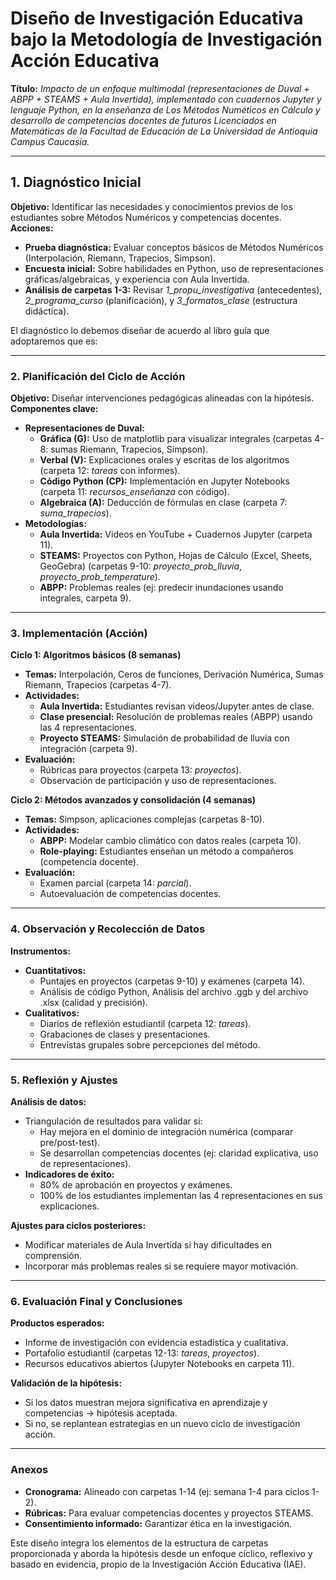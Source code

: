 # **Diseño de Investigación Educativa bajo la Metodología de Investigación Acción Educativa**    

**Título:** *Impacto de un enfoque multimodal (representaciones de Duval + ABPP + STEAMS + Aula Invertida), implementado con cuadernos Jupyter y lenguaje Python, en la enseñanza de Los Métodos Numéticos en Cálculo y desarrollo de competencias docentes de futuros Licenciados en Matemáticas de la Facultad de Educación de La Universidad de Antioquia Campus Caucasia.*  

---

## **1. Diagnóstico Inicial**  
**Objetivo:** Identificar las necesidades y conocimientos previos de los estudiantes sobre Métodos Numéricos y competencias docentes.  
**Acciones:**  
- **Prueba diagnóstica:** Evaluar conceptos básicos de Métodos Numéricos (Interpolación, Riemann, Trapecios, Simpson).  
- **Encuesta inicial:** Sobre habilidades en Python, uso de representaciones gráficas/algebraicas, y experiencia con Aula Invertida.  
- **Análisis de carpetas 1-3:** Revisar *1_propu_investigativa* (antecedentes), *2_programa_curso* (planificación), y *3_formatos_clase* (estructura didáctica).  

El diagnóstico lo debemos diseñar de acuerdo al libro guía que adoptaremos que es: [](chrome-extension://efaidnbmnnnibpcajpcglclefindmkaj/https://librosoa.unam.mx/bitstream/handle/123456789/3416/MNPython.pdf?sequence=1&isAllowed=y)

---

### **2. Planificación del Ciclo de Acción**  
**Objetivo:** Diseñar intervenciones pedagógicas alineadas con la hipótesis.  
**Componentes clave:**  
- **Representaciones de Duval:**  
  - **Gráfica (G):** Uso de matplotlib para visualizar integrales (carpetas 4-8: sumas Riemann, Trapecios, Simpson).  
  - **Verbal (V):** Explicaciones orales y escritas de los algoritmos (carpeta 12: *tareas* con informes).  
  - **Código Python (CP):** Implementación en Jupyter Notebooks (carpeta 11: *recursos_enseñanza* con código).  
  - **Algebraica (A):** Deducción de fórmulas en clase (carpeta 7: *suma_trapecios*).  
- **Metodologías:**  
  - **Aula Invertida:** Videos en YouTube + Cuadernos Jupyter (carpeta 11).  
  - **STEAMS:** Proyectos con Python, Hojas de Cálculo (Excel, Sheets, GeoGebra) (carpetas 9-10: *proyecto_prob_lluvia*, *proyecto_prob_temperature*).  
  - **ABPP:** Problemas reales (ej: predecir inundaciones usando integrales, carpeta 9).  

---

### **3. Implementación (Acción)**  
**Ciclo 1: Algoritmos básicos (8 semanas)**  
- **Temas:** Interpolación, Ceros de funciones, Derivación Numérica, Sumas Riemann, Trapecios (carpetas 4-7).  
- **Actividades:**  
  - **Aula Invertida:** Estudiantes revisan videos/Jupyter antes de clase.  
  - **Clase presencial:** Resolución de problemas reales (ABPP) usando las 4 representaciones.  
  - **Proyecto STEAMS:** Simulación de probabilidad de lluvia con integración (carpeta 9).  
- **Evaluación:**  
  - Rúbricas para proyectos (carpeta 13: *proyectos*).  
  - Observación de participación y uso de representaciones.  

**Ciclo 2: Métodos avanzados y consolidación (4 semanas)**  
- **Temas:** Simpson, aplicaciones complejas (carpetas 8-10).  
- **Actividades:**  
  - **ABPP:** Modelar cambio climático con datos reales (carpeta 10).  
  - **Role-playing:** Estudiantes enseñan un método a compañeros (competencia docente).  
- **Evaluación:**  
  - Examen parcial (carpeta 14: *parcial*).  
  - Autoevaluación de competencias docentes.  

---

### **4. Observación y Recolección de Datos**  
**Instrumentos:**  
- **Cuantitativos:**  
  - Puntajes en proyectos (carpetas 9-10) y exámenes (carpeta 14).  
  - Análisis de código Python, Análisis del archivo .ggb y del archivo .xlsx (calidad y precisión).  
- **Cualitativos:**  
  - Diarios de reflexión estudiantil (carpeta 12: *tareas*).  
  - Grabaciones de clases y presentaciones.  
  - Entrevistas grupales sobre percepciones del método.  

---

### **5. Reflexión y Ajustes**  
**Análisis de datos:**  
- Triangulación de resultados para validar si:  
  - Hay mejora en el dominio de integración numérica (comparar pre/post-test).  
  - Se desarrollan competencias docentes (ej: claridad explicativa, uso de representaciones).  
- **Indicadores de éxito:**  
  - 80% de aprobación en proyectos y exámenes.  
  - 100% de los estudiantes implementan las 4 representaciones en sus explicaciones.  

**Ajustes para ciclos posteriores:**  
- Modificar materiales de Aula Invertida si hay dificultades en comprensión.  
- Incorporar más problemas reales si se requiere mayor motivación.  

---

### **6. Evaluación Final y Conclusiones**  
**Productos esperados:**  
- Informe de investigación con evidencia estadística y cualitativa.  
- Portafolio estudiantil (carpetas 12-13: *tareas*, *proyectos*).  
- Recursos educativos abiertos (Jupyter Notebooks en carpeta 11).  

**Validación de la hipótesis:**  
- Si los datos muestran mejora significativa en aprendizaje y competencias → hipótesis aceptada.  
- Si no, se replantean estrategias en un nuevo ciclo de investigación acción.  

---

### **Anexos**  
- **Cronograma:** Alineado con carpetas 1-14 (ej: semana 1-4 para ciclos 1-2).  
- **Rúbricas:** Para evaluar competencias docentes y proyectos STEAMS.  
- **Consentimiento informado:** Garantizar ética en la investigación.  

Este diseño integra los elementos de la estructura de carpetas proporcionada y aborda la hipótesis desde un enfoque cíclico, reflexivo y basado en evidencia, propio de la Investigación Acción Educativa (IAE).